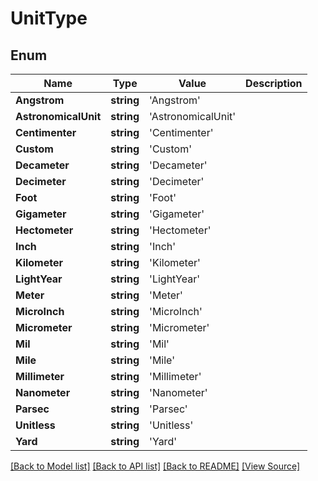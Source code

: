 ﻿# UnitType


## Enum
Name | Type | Value | Description
------------ | ------------- | ------------- | -------------
**Angstrom** | **string** | 'Angstrom' | 
**AstronomicalUnit** | **string** | 'AstronomicalUnit' | 
**Centimenter** | **string** | 'Centimenter' | 
**Custom** | **string** | 'Custom' | 
**Decameter** | **string** | 'Decameter' | 
**Decimeter** | **string** | 'Decimeter' | 
**Foot** | **string** | 'Foot' | 
**Gigameter** | **string** | 'Gigameter' | 
**Hectometer** | **string** | 'Hectometer' | 
**Inch** | **string** | 'Inch' | 
**Kilometer** | **string** | 'Kilometer' | 
**LightYear** | **string** | 'LightYear' | 
**Meter** | **string** | 'Meter' | 
**MicroInch** | **string** | 'MicroInch' | 
**Micrometer** | **string** | 'Micrometer' | 
**Mil** | **string** | 'Mil' | 
**Mile** | **string** | 'Mile' | 
**Millimeter** | **string** | 'Millimeter' | 
**Nanometer** | **string** | 'Nanometer' | 
**Parsec** | **string** | 'Parsec' | 
**Unitless** | **string** | 'Unitless' | 
**Yard** | **string** | 'Yard' | 

[[Back to Model list]](../README.md#documentation-for-models) [[Back to API list]](../README.md#documentation-for-api-endpoints) [[Back to README]](../README.md) [[View Source]](../src/models/unitType.ts)

